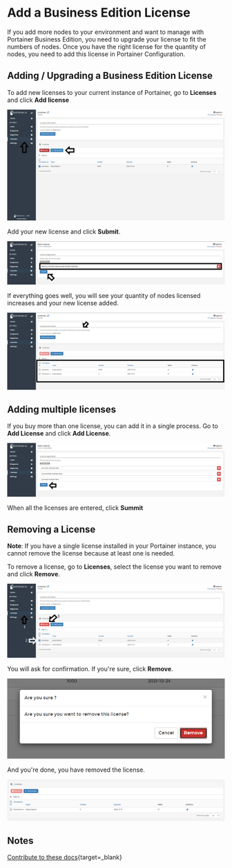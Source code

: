 # Add a Business Edition License

If you add more nodes to your environment and want to manage with Portainer Business Edition, you need to upgrade your license to fit the numbers of nodes. Once you have the right license for the quantity of nodes, you need to add this license in Portainer Configuration.

## Adding / Upgrading a Business Edition License

To add new licenses to your current instance of Portainer, go to <b>Licenses</b> and click <b>Add license</b>

![licenses](assets/one.png)

Add your new license and click <b>Submit</b>.

![licenses](assets/two.png)

If everything goes well, you will see your quantity of nodes licensed increases and your new license added.

![licenses](assets/five.png)

## Adding multiple licenses

If you buy more than one license, you can add it in a single process. Go to <b>Add License</b> and click <b>Add License</b>.

![licenses](assets/four.png)

When all the licenses are entered, click <b>Summit</b>

## Removing a License

<b>Note</b>: If you have a single license installed in your Portainer instance, you cannot remove the license because at least one is needed.

To remove a license, go to <b>Licenses</b>, select the license you want to remove and click <b>Remove</b>.

![licenses](assets/remove1.png)

You will ask for confirmation. If you're sure, click <b>Remove</b>.

![licenses](assets/remove2.png)

And you're done, you have removed the license.

![licenses](assets/remove3.png)

## Notes

[Contribute to these docs](https://github.com/portainer/portainer-docs/blob/master/contributing.md){target=_blank}